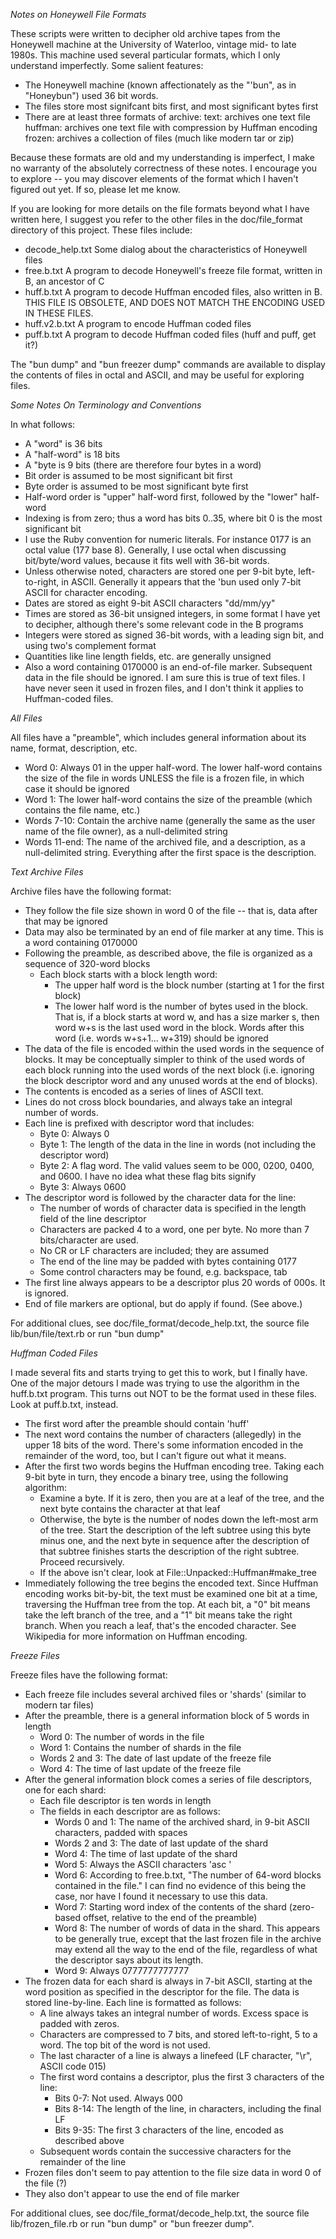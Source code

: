 _Notes on Honeywell File Formats_

These scripts were written to decipher old archive tapes from the Honeywell machine at the University of
Waterloo, vintage mid- to late 1980s. This machine used several particular formats, which I only understand
imperfectly. Some salient features:

- The Honeywell machine (known affectionately as the "'bun", as in "Honeybun") used 36 bit words.
- The files store most signifcant bits first, and most significant bytes first
- There are at least three formats of archive: 
    text:    archives one text file
    huffman: archives one text file with compression by Huffman encoding
    frozen:  archives a collection of files (much like modern tar or zip)
  
Because these formats are old and my understanding is imperfect, I make no warranty of the absolutely
correctness of these notes. I encourage you to explore -- you may discover elements of the format which
I haven't figured out yet. If so, please let me know.

If you are looking for more details on the file formats beyond what I have written here, I suggest you
refer to the other files in the doc/file_format directory of this project. These files include:

- decode_help.txt  Some dialog about the characteristics of Honeywell files
- free.b.txt       A program to decode Honeywell's freeze file format, written in B, an ancestor of C
- huff.b.txt       A program to decode Huffman encoded files, also written in B. THIS FILE IS OBSOLETE, AND
                   DOES NOT MATCH THE ENCODING USED IN THESE FILES.
- huff.v2.b.txt    A program to encode Huffman coded files
- puff.b.txt       A program to decode Huffman coded files (huff and puff, get it?)

The "bun dump" and "bun freezer dump" commands are available to display the contents of files in octal 
and ASCII, and may be useful for exploring files.

_Some Notes On Terminology and Conventions_

In what follows:
- A "word" is 36 bits
- A "half-word" is 18 bits
- A "byte is 9 bits (there are therefore four bytes in a word)
- Bit order is assumed to be most significant bit first
- Byte order is assumed to be most significant byte first
- Half-word order is "upper" half-word first, followed by the "lower" half-word
- Indexing is from zero; thus a word has bits 0..35, where bit 0 is the most significant bit
- I use the Ruby convention for numeric literals. For instance 0177 is an octal value (177 base 8).
  Generally, I use octal when discussing bit/byte/word values, because it fits well with 36-bit words.
- Unless otherwise noted, characters are stored one per 9-bit byte, left-to-right, in ASCII. Generally
  it appears that the 'bun used only 7-bit ASCII for character encoding.
- Dates are stored as eight 9-bit ASCII characters "dd/mm/yy"
- Times are stored as 36-bit unsigned integers, in some format I have yet to decipher, although there's
  some relevant code in the B programs
- Integers were stored as signed 36-bit words, with a leading sign bit, and using two's complement format
- Quantities like line length fields, etc. are generally unsigned
- Also a word containing 0170000 is an end-of-file marker. Subsequent data in the file should be ignored.
  I am sure this is true of text files. I have never seen it used in frozen files, and I don't think it
  applies to Huffman-coded files.

_All Files_

All files have a "preamble", which includes general information about its name, format, description, etc.
- Word 0:       Always 01 in the upper half-word. The lower half-word contains the size of the file in 
                words UNLESS the file is a frozen file, in which case it should be ignored
- Word 1:       The lower half-word contains the size of the preamble (which contains the file name, etc.)
- Words 7-10:   Contain the archive name (generally the same as the user name of the file owner), as a
                null-delimited string
- Words 11-end: The name of the archived file, and a description, as a null-delimited string. Everything
                after the first space is the description.

_Text Archive Files_

Archive files have the following format:
- They follow the file size shown in word 0 of the file -- that is, data after that may be ignored
- Data may also be terminated by an end of file marker at any time. This is a word containing 0170000
- Following the preamble, as described above, the file is organized as a sequence of 320-word blocks
  - Each block starts with a block length word:
    - The upper half word is the block number (starting at 1 for the first block)
    - The lower half word is the number of bytes used in the block. That is, if a block starts at
      word w, and has a size marker s, then word w+s is the last used word in the block. Words after
      this word (i.e. words w+s+1... w+319) should be ignored
- The data of the file is encoded within the used words in the sequence of blocks. It may be
  conceptually simpler to think of the used words of each block running into the used words of the
  next block (i.e. ignoring the block descriptor word and any unused words at the end of blocks).
- The contents is encoded as a series of lines of ASCII text.
- Lines do not cross block boundaries, and always take an integral number of words.
- Each line is prefixed with descriptor word that includes:
  - Byte 0: Always 0
  - Byte 1: The length of the data in the line in words (not including the descriptor word)
  - Byte 2: A flag word. The valid values seem to be 000, 0200, 0400, and 0600. I have no idea
            what these flag bits signify
  - Byte 3: Always 0600
- The descriptor word is followed by the character data for the line:
  - The number of words of character data is specified in the length field of the line descriptor
  - Characters are packed 4 to a word, one per byte. No more than 7 bits/character are used.
  - No CR or LF characters are included; they are assumed
  - The end of the line may be padded with bytes containing 0177
  - Some control characters may be found, e.g. backspace, tab
- The first line always appears to be a descriptor plus 20 words of 000s. It is ignored.
- End of file markers are optional, but do apply if found. (See above.)

For additional clues, see doc/file_format/decode_help.txt, the source file lib/bun/file/text.rb or 
run "bun dump"

_Huffman Coded Files_

I made several fits and starts trying to get this to work, but I finally have. One of the major detours
I made was trying to use the algorithm in the huff.b.txt program. This turns out NOT to be the format
used in these files. Look at puff.b.txt, instead.
- The first word after the preamble should contain 'huff'
- The next word contains the number of characters (allegedly) in the upper 18 bits of the word. There's
  some information encoded in the remainder of the word, too, but I can't figure out what it means.
- After the first two words begins the Huffman encoding tree. Taking each 9-bit byte in turn, they
  encode a binary tree, using the following algorithm:
  - Examine a byte. If it is zero, then you are at a leaf of the tree, and the next byte contains the 
    character at that leaf
  - Otherwise, the byte is the number of nodes down the left-most arm of the tree. Start the description
    of the left subtree using this byte minus one, and the next byte in sequence after the description of
    that subtree finishes starts the description of the right subtree. Proceed recursively.
  - If the above isn't clear, look at File::Unpacked::Huffman#make_tree
- Immediately following the tree begins the encoded text. Since Huffman encoding works bit-by-bit, the
  text must be examined one bit at a time, traversing the Huffman tree from the top. At each bit, a "0" bit
  means take the left branch of the tree, and a "1" bit means take the right branch. When you reach a leaf,
  that's the encoded character. See Wikipedia for more information on Huffman encoding.

_Freeze Files_

Freeze files have the following format:
- Each freeze file includes several archived files or 'shards' (similar to modern tar files)
- After the preamble, there is a general information block of 5 words in length
  - Word 0: The number of words in the file
  - Word 1: Contains the number of shards in the file
  - Words 2 and 3: The date of last update of the freeze file
  - Word 4: The time of last update of the freeze file
- After the general information block comes a series of file descriptors, one for each shard:
  - Each file descriptor is ten words in length
  - The fields in each descriptor are as follows:
    - Words 0 and 1: The name of the archived shard, in 9-bit ASCII characters, padded with spaces
    - Words 2 and 3: The date of last update of the shard
    - Word 4: The time of last update of the shard
    - Word 5: Always the ASCII characters 'asc '
    - Word 6: According to free.b.txt, "The number of 64-word blocks contained in the file."
        I can find no evidence of this being the case, nor have I found it necessary to use
        this data.
    - Word 7: Starting word index of the contents of the shard (zero-based offset, relative
        to the end of the preamble)
    - Word 8: The number of words of data in the shard. This appears to be generally true,
        except that the last frozen file in the archive may extend all the way to the end of the
        file, regardless of what the descriptor says about its length.
    - Word 9: Always 0777777777777
- The frozen data for each shard is always in 7-bit ASCII, starting at the word position
  as specified in the descriptor for the file. The data is stored line-by-line. Each line is
  formatted as follows:
  - A line always takes an integral number of words. Excess space is padded with zeros.
  - Characters are compressed to 7 bits, and stored left-to-right, 5 to a word. The top bit
    of the word is not used.
  - The last character of a line is always a linefeed (LF character, "\r", ASCII code 015)
  - The first word contains a descriptor, plus the first 3 characters of the line:
    - Bits 0-7: Not used. Always 000
    - Bits 8-14: The length of the line, in characters, including the final LF
    - Bits 9-35: The first 3 characters of the line, encoded as described above
  - Subsequent words contain the successive characters for the remainder of the line
- Frozen files don't seem to pay attention to the file size data in word 0 of the file (?)
- They also don't appear to use the end of file marker

For additional clues, see doc/file_format/decode_help.txt, the source file lib/frozen_file.rb or 
run "bun dump" or "bun freezer dump".
